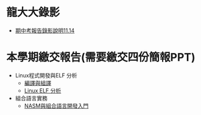 # 龍大大錄影


- [期中考報告錄影說明11.14](https://youtu.be/G-EqiKtVf4U)

# 本學期繳交報告(需要繳交四份簡報PPT)
- Linux程式開發與ELF 分析
  - [編譯與組譯](https://youtu.be/oWugDwITzLg)
  - [Linux ELF 分析](https://youtu.be/gjcgiL0i02Q)
- 組合語言實務
  - [NASM與組合語言開發入門](https://youtu.be/1aWERf19I5A)
